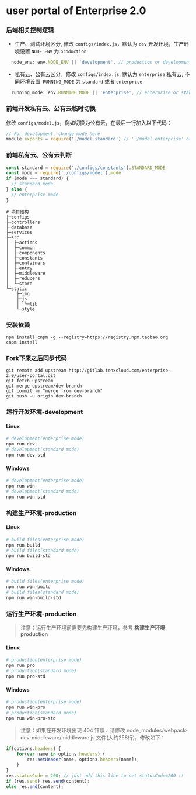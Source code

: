 # user portal of Enterprise 2.0


### 后端相关控制逻辑
* 生产、测试环境区分, 修改 `configs/index.js`，默认为 `dev` 开发环境，生产环境设置 `NODE_ENV` 为 `production`
```javascript
  node_env: env.NODE_ENV || 'development', // production or development
```
* 私有云、公有云区分，修改 `configs/index.js`, 默认为 `enterprise` 私有云, 不同环境设置` RUNNING_MODE` 为 `standard` 或者 `enterprise`
```javascript
  running_mode: env.RUNNING_MODE || 'enterprise', // enterprise or standard
```

### 前端开发私有云、公有云临时切换
修改 `configs/model.js`，例如切换为公有云，在最后一行加入以下代码：
```javascript
// For development, change mode here
module.exports = require('./model.standard') // './model.enterprise' or './model.standard'
```
### 前端私有云、公有云判断
```javascript
const standard = require('./configs/constants').STANDARD_MODE
const mode = require('./configs/model').mode
if (mode === standard) {
  // standard mode
} else {
  // enterprise mode
}
```

```
# 项目结构
├─configs
├─controllers
├─database
├─services
├─src
│  ├─actions
│  ├─common
│  ├─components
│  ├─constants
│  ├─containers
│  ├─entry
│  ├─middleware
│  ├─reducers
│  └─store
└─static
    ├─img
    ├─js
    │  └─lib
    └─style
```
### 安装依赖
```
npm install cnpm -g --registry=https://registry.npm.taobao.org
cnpm install
```
### Fork下来之后同步代码
```
git remote add upstream http://gitlab.tenxcloud.com/enterprise-2.0/user-portal.git
git fetch upstream
git merge upstream/dev-branch
git commit -m "merge from dev-branch"
git push -u origin dev-branch
```
### 运行开发环境-development
#### Linux
```bash
# development(enterprise mode)
npm run dev
# development(standard mode)
npm run dev-std
```
#### Windows
```bash
# development(enterprise mode)
npm run win
# development(standard mode)
npm run win-std
```
### 构建生产环境-production
#### Linux
```bash
# build files(enterprise mode)
npm run build
# build files(standard mode)
npm run build-std
```
#### Windows
```bash
# build files(enterprise mode)
npm run win-build
# build files(standard mode)
npm run win-build-std
```
### 运行生产环境-production
> 注意：运行生产环境前需要先构建生产环境，参考 **构建生产环境-production**

#### Linux
```bash
# production(enterprise mode)
npm run pro
# production(standard mode)
npm run pro-std
```
#### Windows
```bash
# production(enterprise mode)
npm run win-pro
# production(standard mode)
npm run win-pro-std
```

> 注意：如果在开发环境出现 404 错误，请修改 node_modules/webpack-dev-middleware/middleware.js 文件(大约258行)，修改如下：
```javascript
if(options.headers) {
    for(var name in options.headers) {
        res.setHeader(name, options.headers[name]);
    }
}
res.statusCode = 200; // just add this line to set statusCode=200 !!
if (res.send) res.send(content);
else res.end(content);
```